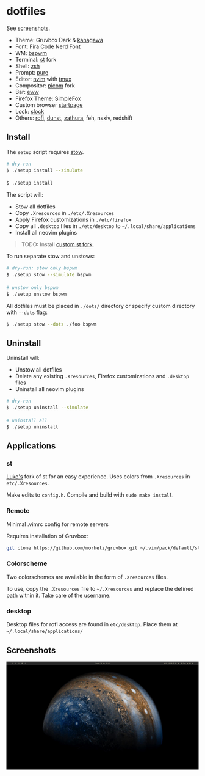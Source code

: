 # dotfiles

See [screenshots](#screenshots).

- Theme: Gruvbox Dark & [kanagawa](https://github.com/rebelot/kanagawa.nvim)
- Font: Fira Code Nerd Font
- WM: [bspwm](https://github.com/baskerville/bspwm)
- Terminal: [st](#st) fork
- Shell: [zsh](https://www.zsh.org)
- Prompt: [pure](https://github.com/sindresorhus/pure)
- Editor: [nvim](https://github.com/neovim/neovim/) with [tmux](https://github.com/tmux/tmux)
- Compositor: [picom](https://github.com/yshui/picom) fork
- Bar: [eww](https://github.com/elkowar/eww)
- Firefox Theme: [SimpleFox](https://github.com/migueravila/SimpleFox)
- Custom browser [startpage](https://github.com/kennethcheo/startpage)
- Lock: [slock](https://github.com/khuedoan/slock)
- Others: [rofi](https://github.com/davatorium/rofi), [dunst](https://github.com/dunst-project/dunst), [zathura](https://github.com/pwmt/zathura), feh, nsxiv, redshift

## Install

The `setup` script requires [stow](https://www.gnu.org/software/stow/).

```bash
# dry-run
$ ./setup install --simulate

$ ./setup install
```

The script will:

- Stow all dotfiles
- Copy `.Xresources` in `./etc/.Xresources`
- Apply Firefox customizations in `./etc/firefox`
- Copy all `.desktop` files in `./etc/desktop` to `~/.local/share/applications`
- Install all neovim plugins

>TODO: Install [custom st fork](#st).

To run separate stow and unstows:

```bash
# dry-run: stow only bspwm
$ ./setup stow --simulate bspwm

# unstow only bspwm
$ ./setup unstow bspwm
```

All dotfiles must be placed in `./dots/` directory or specify custom directory
with `--dots` flag:

```bash
$ ./setup stow --dots ./foo bspwm
```

## Uninstall

Uninstall will:

- Unstow all dotfiles
- Delete any existing `.Xresources`, Firefox customizations and `.desktop` files
- Uninstall all neovim plugins

```bash
# dry-run
$ ./setup uninstall --simulate

# uninstall all
$ ./setup uninstall
```


## Applications

### st
[Luke's](https://github.com/LukeSmithxyz/st) fork of st for an easy experience. Uses colors from `.Xresources` in `etc/.Xresources`.

Make edits to `config.h`. Compile and build with `sudo make install`.

### Remote
Minimal .vimrc config for remote servers

Requires installation of Gruvbox:

```bash
git clone https://github.com/morhetz/gruvbox.git ~/.vim/pack/default/start/gruvbox
```

### Colorscheme
Two colorschemes are available in the form of `.Xresources` files.

To use, copy the `.Xresources` file to `~/.Xresources` and replace the
defined path within it. Take care of the username.

### desktop
Desktop files for rofi access are found in `etc/desktop`. Place them at `~/.local/share/applications/`

## Screenshots

<p align="center">
	<img src="./assets/ss-plain.png"/>
</p>

